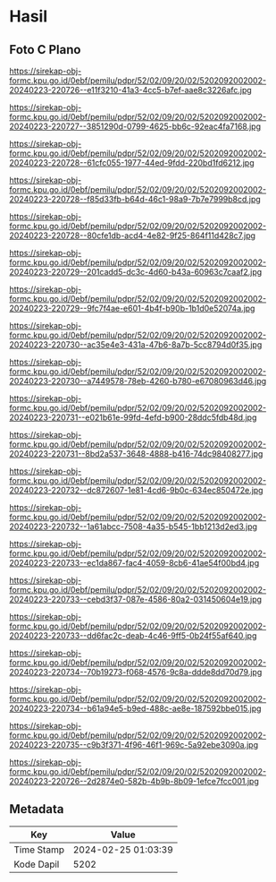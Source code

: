 # Hasil

## Foto C Plano

https://sirekap-obj-formc.kpu.go.id/0ebf/pemilu/pdpr/52/02/09/20/02/5202092002002-20240223-220726--e11f3210-41a3-4cc5-b7ef-aae8c3226afc.jpg

https://sirekap-obj-formc.kpu.go.id/0ebf/pemilu/pdpr/52/02/09/20/02/5202092002002-20240223-220727--3851290d-0799-4625-bb6c-92eac4fa7168.jpg

https://sirekap-obj-formc.kpu.go.id/0ebf/pemilu/pdpr/52/02/09/20/02/5202092002002-20240223-220728--61cfc055-1977-44ed-9fdd-220bd1fd6212.jpg

https://sirekap-obj-formc.kpu.go.id/0ebf/pemilu/pdpr/52/02/09/20/02/5202092002002-20240223-220728--f85d33fb-b64d-46c1-98a9-7b7e7999b8cd.jpg

https://sirekap-obj-formc.kpu.go.id/0ebf/pemilu/pdpr/52/02/09/20/02/5202092002002-20240223-220728--80cfe1db-acd4-4e82-9f25-864f11d428c7.jpg

https://sirekap-obj-formc.kpu.go.id/0ebf/pemilu/pdpr/52/02/09/20/02/5202092002002-20240223-220729--201cadd5-dc3c-4d60-b43a-60963c7caaf2.jpg

https://sirekap-obj-formc.kpu.go.id/0ebf/pemilu/pdpr/52/02/09/20/02/5202092002002-20240223-220729--9fc7f4ae-e601-4b4f-b90b-1b1d0e52074a.jpg

https://sirekap-obj-formc.kpu.go.id/0ebf/pemilu/pdpr/52/02/09/20/02/5202092002002-20240223-220730--ac35e4e3-431a-47b6-8a7b-5cc8794d0f35.jpg

https://sirekap-obj-formc.kpu.go.id/0ebf/pemilu/pdpr/52/02/09/20/02/5202092002002-20240223-220730--a7449578-78eb-4260-b780-e67080963d46.jpg

https://sirekap-obj-formc.kpu.go.id/0ebf/pemilu/pdpr/52/02/09/20/02/5202092002002-20240223-220731--e021b61e-99fd-4efd-b900-28ddc5fdb48d.jpg

https://sirekap-obj-formc.kpu.go.id/0ebf/pemilu/pdpr/52/02/09/20/02/5202092002002-20240223-220731--8bd2a537-3648-4888-b416-74dc98408277.jpg

https://sirekap-obj-formc.kpu.go.id/0ebf/pemilu/pdpr/52/02/09/20/02/5202092002002-20240223-220732--dc872607-1e81-4cd6-9b0c-634ec850472e.jpg

https://sirekap-obj-formc.kpu.go.id/0ebf/pemilu/pdpr/52/02/09/20/02/5202092002002-20240223-220732--1a61abcc-7508-4a35-b545-1bb1213d2ed3.jpg

https://sirekap-obj-formc.kpu.go.id/0ebf/pemilu/pdpr/52/02/09/20/02/5202092002002-20240223-220733--ec1da867-fac4-4059-8cb6-41ae54f00bd4.jpg

https://sirekap-obj-formc.kpu.go.id/0ebf/pemilu/pdpr/52/02/09/20/02/5202092002002-20240223-220733--cebd3f37-087e-4586-80a2-031450604e19.jpg

https://sirekap-obj-formc.kpu.go.id/0ebf/pemilu/pdpr/52/02/09/20/02/5202092002002-20240223-220733--dd6fac2c-deab-4c46-9ff5-0b24f55af640.jpg

https://sirekap-obj-formc.kpu.go.id/0ebf/pemilu/pdpr/52/02/09/20/02/5202092002002-20240223-220734--70b19273-f068-4576-9c8a-ddde8dd70d79.jpg

https://sirekap-obj-formc.kpu.go.id/0ebf/pemilu/pdpr/52/02/09/20/02/5202092002002-20240223-220734--b61a94e5-b9ed-488c-ae8e-187592bbe015.jpg

https://sirekap-obj-formc.kpu.go.id/0ebf/pemilu/pdpr/52/02/09/20/02/5202092002002-20240223-220735--c9b3f371-4f96-46f1-969c-5a92ebe3090a.jpg

https://sirekap-obj-formc.kpu.go.id/0ebf/pemilu/pdpr/52/02/09/20/02/5202092002002-20240223-220726--2d2874e0-582b-4b9b-8b09-1efce7fcc001.jpg


## Metadata

| Key        | Value               |
| ---------- | ------------------- |
| Time Stamp | 2024-02-25 01:03:39 |
| Kode Dapil | 5202                |



